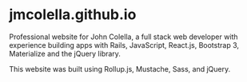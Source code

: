 # jmcolella.github.io

Professional website for John Colella, a full stack web developer with experience building apps with Rails, JavaScript, React.js, Bootstrap 3, Materialize and the jQuery library.

This website was built using Rollup.js, Mustache, Sass, and jQuery.
